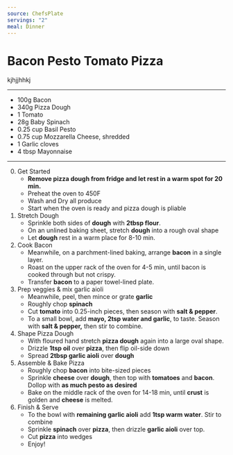 ```yaml
---
source: ChefsPlate
servings: "2"
meal: Dinner
---
```

# Bacon Pesto Tomato Pizza

kjhjjhhkj

---
- 100g Bacon
- 340g Pizza Dough
- 1 Tomato
- 28g Baby Spinach
- 0.25 cup Basil Pesto
- 0.75 cup Mozzarella Cheese, shredded
- 1 Garlic cloves
- 4 tbsp Mayonnaise
---
0. Get Started
	- **Remove pizza dough from fridge and let rest in a warm spot for 20 min.**
	- Preheat the oven to 450F
	- Wash and Dry all produce
	- Start when the oven is ready and pizza dough is pliable
1. Stretch Dough
	- Sprinkle both sides of **dough** with **2tbsp flour**.
	- On an unlined baking sheet, stretch **dough** into a rough oval shape
	- Let **dough** rest in a warm place for 8-10 min.
2. Cook Bacon
	- Meanwhile, on a parchment-lined baking, arrange **bacon** in a single layer.
	- Roast on the upper rack of the oven for 4-5 min, until bacon is cooked through but not crispy.
	- Transfer **bacon** to a paper towel-lined plate.
3. Prep veggies & mix garlic aioli
	- Meanwhile, peel, then mince or grate **garlic**
	- Roughly chop **spinach**
	- Cut **tomato** into 0.25-inch pieces, then season with **salt & pepper**.
	- To a small bowl, add **mayo, 2tsp water and garlic**, to taste. Season with **salt & pepper,** then stir to combine.
4. Shape Pizza Dough
	- With floured hand stretch **pizza dough** again into a large oval shape.
	- Drizzle **1tsp oil** over **pizza**, then flip oil-side down
	- Spread **2tbsp garlic aioli** over **dough**
5. Assemble & Bake Pizza
	- Roughly chop **bacon** into bite-sized pieces
	- Sprinkle **cheese** over **dough**, then top with **tomatoes** and **bacon**. Dollop with **as much pesto as desired**
	- Bake on the middle rack of the oven for 14-18 min, until **crust** is golden and **cheese** is melted.
6. Finish & Serve
	- To the bowl with **remaining garlic aioli** add **1tsp warm water**. Stir to combine
	- Sprinkle **spinach** over **pizza**, then drizzle **garlic aioli** over top.
	- Cut **pizza** into wedges
	- Enjoy!